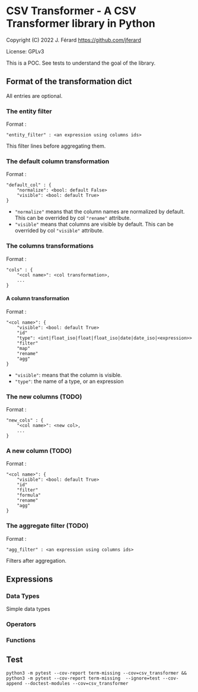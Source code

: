 # CSV Transformer - A CSV Transformer library in Python

Copyright (C) 2022 J. Férard <https://github.com/jferard>

License: GPLv3

This is a POC. See tests to understand the goal of the library.

## Format of the transformation dict
All entries are optional.

### The entity filter
Format :
```
"entity_filter" : <an expression using columns ids>
```

This filter lines before aggregating them.

### The default column transformation
Format :
```
"default_col" : {
    "normalize": <bool: default False>
    "visible": <bool: default True>
}
```

* `"normalize"` means that the column names are normalized by default. This can be overrided by col `"rename"` attribute.
* `"visible"` means that columns are visible by default. This can be overrided by col `"visible"` attribute.

### The columns transformations
Format :
```
"cols" : {
    "<col name>": <col transformation>,
    ...
}
```

#### A column transformation
Format :
```
"<col name>": {
    "visible": <bool: default True>
    "id"
    "type": <int|float_iso|float|float_iso|date|date_iso|<expression>>
    "filter"
    "map"
    "rename"
    "agg"
}
```

* `"visible"`: means that the column is visible.
* `"type"`: the name of a type, or an expression

### The new columns (TODO)
Format :
```
"new_cols" : {
    "<col name>": <new col>,
    ...
}
```

### A new column (TODO)
Format :
```
"<col name>": {
    "visible": <bool: default True>
    "id"
    "filter"
    "formula"
    "rename"
    "agg"
}
```


### The aggregate filter (TODO)
Format :
```
"agg_filter" : <an expression using columns ids>
```

Filters after aggregation.

## Expressions
### Data Types
Simple data types

### Operators

### Functions


## Test
```
python3 -m pytest --cov-report term-missing --cov=csv_transformer && python3 -m pytest --cov-report term-missing  --ignore=test --cov-append --doctest-modules --cov=csv_transformer
```

